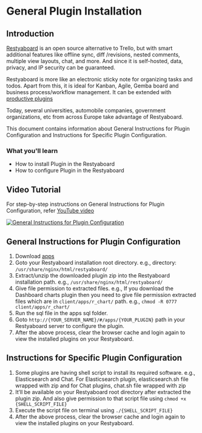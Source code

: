 # General Plugin Installation

## Introduction

[Restyaboard](https://restya.com/board) is an open source alternative to Trello, but with smart additional features like offline sync, diff /revisions, nested comments, multiple view layouts, chat, and more. And since it is self-hosted, data, privacy, and IP security can be guaranteed.

Restyaboard is more like an electronic sticky note for organizing tasks and todos. Apart from this, it is ideal for Kanban, Agile, Gemba board and business process/workflow management. It can be extended with [productive plugins](https://restya.com/board/apps "productive plugins")

Today, several universities, automobile companies, government organizations, etc from across Europe take advantage of Restyaboard.

This document contains information about General Instructions for Plugin Configuration and Instructions for Specific Plugin Configuration.

### What you'll learn

*   How to install Plugin in the Restyaboard
*   How to configure Plugin in the Restyaboard

## Video Tutorial

For step-by-step instructions on General Instructions for Plugin Configuration, refer [YouTube video](https://www.youtube.com/watch?v=AWqxxY9zG7g "Watch video on General Instructions for Plugin Configuration")

[![General Instructions for Plugin Configuration](plugin_installation.png)](https://www.youtube.com/watch?v=AWqxxY9zG7g "Watch video on General Instructions for Plugin Configuration")

## General Instructions for Plugin Configuration

1.  Download [apps](https://restya.com/board/apps "Apps")
2.  Goto your Restyaboard installation root directory. e.g., directory: `/usr/share/nginx/html/restyaboard/`
3.  Extract/unzip the downloaded plugin zip into the Restyaboard installation path. e.g., `/usr/share/nginx/html/restyaboard/`
4.  Give file permission to extracted files. e.g., If you download the Dashboard charts plugin then you need to give file permission extracted files which are in `client/apps/r_chart/` path. e.g., `chmod -R 0777 client/apps/r_chart/`
5.  Run the sql file in the apps sql folder.
6.  Goto `http://{YOUR_SERVER_NAME}/#/apps/{YOUR_PLUGIN}` path in your Restyaboard server to configure the plugin.
7.  After the above process, clear the browser cache and login again to view the installed plugins on your Restyaboard.

## Instructions for Specific Plugin Configuration

1.  Some plugins are having shell script to install its required software. e.g., Elasticsearch and Chat. For Elasticsearch plugin, elasticsearch.sh file wrapped with zip and for Chat plugins, chat.sh file wrapped with zip
2.  It’ll be available on your Restyaboard root directory after extracted the plugin zip. And also give permission to that script file using `chmod +x {SHELL_SCRIPT_FILE}`
3.  Execute the script file on terminal using `./{SHELL_SCRIPT_FILE}`
4.  After the above process, clear the browser cache and login again to view the installed plugins on your Restyaboard.
